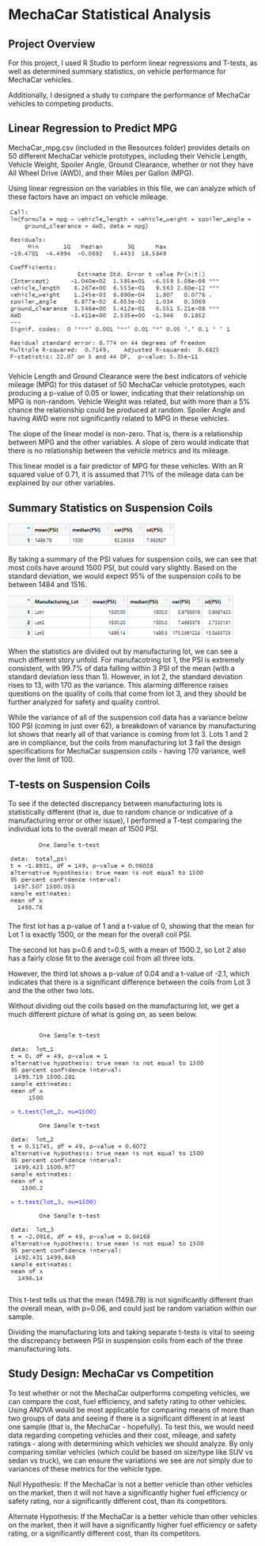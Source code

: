 # MechaCar Statistical Analysis

## Project Overview
For this project, I used R Studio to perform linear regressions and T-tests, as well as determined summary statistics, on vehicle performance for MechaCar vehicles.

Additionally, I designed a study to compare the performance of MechaCar vehicles to competing products. 

## Linear Regression to Predict MPG
MechaCar_mpg.csv (included in the Resources folder) provides details on 50 different MechaCar vehicle prototypes, including their Vehicle Length, Vehicle Weight, Spoiler Angle, Ground Clearance, whether or not they have All Wheel Drive (AWD), and their Miles per Gallon (MPG).

Using linear regression on the variables in this file, we can analyze which of these factors have an impact on vehicle mileage.

![mpg_lm](Images/mpg_lm.png)

Vehicle Length and Ground Clearance were the best indicators of vehicle mileage (MPG) for this dataset of 50 MechaCar vehicle prototypes, each producing a p-value of 0.05 or lower, indicating that their relationship on MPG is non-random. Vehicle Weight was related, but with more than a 5% chance the relationship could be produced at random. Spoiler Angle and having AWD were not significantly related to MPG in these vehicles.

The slope of the linear model is non-zero. That is, there is a relationship between MPG and the other variables. A slope of zero would indicate that there is no relationship between the vehicle metrics and its mileage. 

This linear model is a fair predictor of MPG for these vehicles. With an R squared value of 0.71, it is assumed that 71% of the mileage data can be explained by our other variables.

## Summary Statistics on Suspension Coils
![total](Images/total_summary.png)

By taking a summary of the PSI values for suspension coils, we can see that most coils have around 1500 PSI, but could vary slightly. Based on the standard deviation, we would expect 95% of the suspension coils to be between 1484 and 1516. 

![lot](Images/lot_summary.png)

When the statistics are divided out by manufacturing lot, we can see a much different story unfold. For manufacotring lot 1, the PSI is extremely consistent, with 99.7% of data falling within 3 PSI of the mean (with a standard deviation less than 1). However, in lot 2, the standard deviation rises to 13, with 170 as the variance. This alarming difference raises questions on the quality of coils that come from lot 3, and they should be further analyzed for safety and quality control. 

While the variance of all of the suspension coil data has a variance below 100 PSI (coming in just over 62), a breakdown of variance by manufacturing lot shows that nearly all of that variance is coming from lot 3. Lots 1 and 2 are in compliance, but the coils from manufacturing lot 3 fail the design specifications for MechaCar suspension coils - having 170 variance, well over the limit of 100. 

## T-tests on Suspension Coils
To see if the detected discrepancy between manufacturing lots is statistically different (that is, due to random chance or indicative of a manufacturing error or other issue), I performed a T-test comparing the individual lots to the overall mean of 1500 PSI. 

![total_t](Images/total_t_test.png)

The first lot has a p-value of 1 and a t-value of 0, showing that the mean for Lot 1 is exactly 1500, or the mean for the overall coil PSI. 

The second lot has p=0.6 and t=0.5, with a mean of 1500.2, so Lot 2 also has a fairly close fit to the average coil from all three lots. 

However, the third lot shows a p-value of 0.04 and a t-value of -2.1, which indicates that there is a significant difference between the coils from Lot 3 and the the other two lots. 

Without dividing out the coils based on the manufacturing lot, we get a much different picture of what is going on, as seen below. 

![lot_t](Images/lot_t_test.png)

This t-test tells us that the mean (1498.78) is not significantly different than the overall mean, with p=0.06, and could just be random variation within our sample. 

Dividing the manufacturing lots and taking separate t-tests is vital to seeing the discrepancy between PSI in suspension coils from each of the three manufacturing lots. 

## Study Design: MechaCar vs Competition
To test whether or not the MechaCar outperforms competing vehicles, we can compare the cost, fuel efficiency, and safety rating to other vehicles. Using ANOVA would be most applicable for comparing means of more than two groups of data and seeing if there is a significant different in at least one sample (that is, the MechaCar - hopefully). To test this, we would need data regarding competing vehicles and their cost, mileage, and safety ratings - along with determining which vehicles we should analyze. By only comparing similar vehicles (which could be based on size/type like SUV vs sedan vs truck), we can ensure the variations we see are not simply due to variances of these metrics for the vehicle type. 

Null Hypothesis: If the MechaCar is not a better vehicle than other vehicles on the market, then it will not have a significantly higher fuel efficiency or safety rating, nor a significantly different cost, than its competitors. 

Alternate Hypothesis: If the MechaCar is a better vehicle than other vehicles on the market, then it will have a significantly higher fuel efficiency or safety rating, or a significantly different cost, than its competitors. 